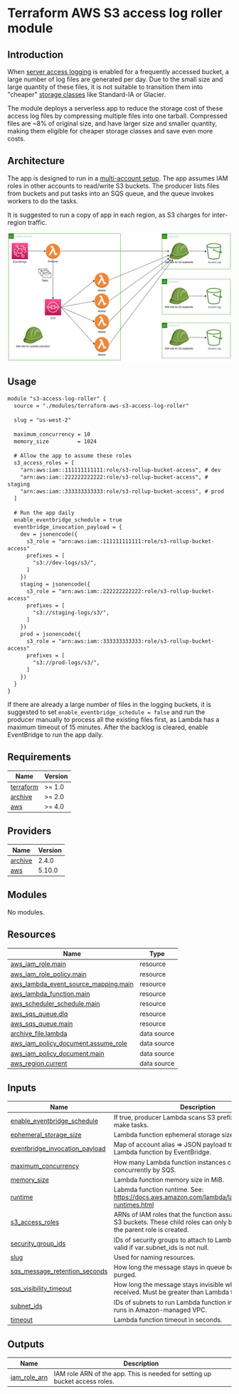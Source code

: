 # Terraform AWS S3 access log roller module

## Introduction

When [server access logging](https://docs.aws.amazon.com/AmazonS3/latest/userguide/ServerLogs.html) is enabled for a frequently accessed bucket, a large number of log files are generated per day. Due to the small size and large quantity of these files, it is not suitable to transition them into "cheaper" [storage classes](https://aws.amazon.com/s3/storage-classes/) like Standard-IA or Glacier.

The module deploys a serverless app to reduce the storage cost of these access log files by compressing multiple files into one tarball. Compressed files are ~8% of original size, and have larger size and smaller quantity, making them eligible for cheaper storage classes and save even more costs.

## Architecture

The app is designed to run in a [multi-account setup](https://docs.aws.amazon.com/whitepapers/latest/organizing-your-aws-environment/basic-organization.html). The app assumes IAM roles in other accounts to read/write S3 buckets. The producer lists files from buckets and put tasks into an SQS queue, and the queue invokes workers to do the tasks.

It is suggested to run a copy of app in each region, as S3 charges for inter-region traffic.

![archicture](./architecture.png)

## Usage

```hcl
module "s3-access-log-roller" {
  source = "./modules/terraform-aws-s3-access-log-roller"

  slug = "us-west-2"

  maximum_concurrency = 10
  memory_size         = 1024

  # Allow the app to assume these roles
  s3_access_roles = [
    "arn:aws:iam::111111111111:role/s3-rollup-bucket-access", # dev
    "arn:aws:iam::222222222222:role/s3-rollup-bucket-access", # staging
    "arn:aws:iam::333333333333:role/s3-rollup-bucket-access", # prod
  ]

  # Run the app daily
  enable_eventbridge_schedule = true
  eventbridge_invocation_payload = {
    dev = jsonencode({
      s3_role = "arn:aws:iam::111111111111:role/s3-rollup-bucket-access"
      prefixes = [
        "s3://dev-logs/s3/",
      ]
    })
    staging = jsonencode({
      s3_role = "arn:aws:iam::222222222222:role/s3-rollup-bucket-access"
      prefixes = [
        "s3://staging-logs/s3/",
      ]
    })
    prod = jsonencode({
      s3_role = "arn:aws:iam::333333333333:role/s3-rollup-bucket-access"
      prefixes = [
        "s3://prod-logs/s3/",
      ]
    })
  }
}
```

If there are already a large number of files in the logging buckets, it is suggested to set `enable_eventbridge_schedule = false` and run the producer manually to process all the existing files first, as Lambda has a maximum timeout of 15 minutes. After the backlog is cleared, enable EventBridge to run the app daily.

<!-- BEGIN_TF_DOCS -->
## Requirements

| Name | Version |
|------|---------|
| <a name="requirement_terraform"></a> [terraform](#requirement\_terraform) | >= 1.0 |
| <a name="requirement_archive"></a> [archive](#requirement\_archive) | >= 2.0 |
| <a name="requirement_aws"></a> [aws](#requirement\_aws) | >= 4.0 |

## Providers

| Name | Version |
|------|---------|
| <a name="provider_archive"></a> [archive](#provider\_archive) | 2.4.0 |
| <a name="provider_aws"></a> [aws](#provider\_aws) | 5.10.0 |

## Modules

No modules.

## Resources

| Name | Type |
|------|------|
| [aws_iam_role.main](https://registry.terraform.io/providers/hashicorp/aws/latest/docs/resources/iam_role) | resource |
| [aws_iam_role_policy.main](https://registry.terraform.io/providers/hashicorp/aws/latest/docs/resources/iam_role_policy) | resource |
| [aws_lambda_event_source_mapping.main](https://registry.terraform.io/providers/hashicorp/aws/latest/docs/resources/lambda_event_source_mapping) | resource |
| [aws_lambda_function.main](https://registry.terraform.io/providers/hashicorp/aws/latest/docs/resources/lambda_function) | resource |
| [aws_scheduler_schedule.main](https://registry.terraform.io/providers/hashicorp/aws/latest/docs/resources/scheduler_schedule) | resource |
| [aws_sqs_queue.dlq](https://registry.terraform.io/providers/hashicorp/aws/latest/docs/resources/sqs_queue) | resource |
| [aws_sqs_queue.main](https://registry.terraform.io/providers/hashicorp/aws/latest/docs/resources/sqs_queue) | resource |
| [archive_file.lambda](https://registry.terraform.io/providers/hashicorp/archive/latest/docs/data-sources/file) | data source |
| [aws_iam_policy_document.assume_role](https://registry.terraform.io/providers/hashicorp/aws/latest/docs/data-sources/iam_policy_document) | data source |
| [aws_iam_policy_document.main](https://registry.terraform.io/providers/hashicorp/aws/latest/docs/data-sources/iam_policy_document) | data source |
| [aws_region.current](https://registry.terraform.io/providers/hashicorp/aws/latest/docs/data-sources/region) | data source |

## Inputs

| Name | Description | Type | Default | Required |
|------|-------------|------|---------|:--------:|
| <a name="input_enable_eventbridge_schedule"></a> [enable\_eventbridge\_schedule](#input\_enable\_eventbridge\_schedule) | If true, producer Lambda scans S3 prefixes every day to make tasks. | `bool` | `true` | no |
| <a name="input_ephemeral_storage_size"></a> [ephemeral\_storage\_size](#input\_ephemeral\_storage\_size) | Lambda function ephemeral storage size in MiB. | `number` | `10240` | no |
| <a name="input_eventbridge_invocation_payload"></a> [eventbridge\_invocation\_payload](#input\_eventbridge\_invocation\_payload) | Map of account alias => JSON payload to pass to Lambda function by EventBridge. | `map(string)` | `{}` | no |
| <a name="input_maximum_concurrency"></a> [maximum\_concurrency](#input\_maximum\_concurrency) | How many Lambda function instances can be launched concurrently by SQS. | `number` | `10` | no |
| <a name="input_memory_size"></a> [memory\_size](#input\_memory\_size) | Lambda function memory size in MiB. | `number` | `1024` | no |
| <a name="input_runtime"></a> [runtime](#input\_runtime) | Labmda function runtime. See: https://docs.aws.amazon.com/lambda/latest/dg/lambda-runtimes.html | `string` | `"python3.8"` | no |
| <a name="input_s3_access_roles"></a> [s3\_access\_roles](#input\_s3\_access\_roles) | ARNs of IAM roles that the function assume to read/write S3 buckets. These child roles can only be created after the parent role is created. | `list(string)` | n/a | yes |
| <a name="input_security_group_ids"></a> [security\_group\_ids](#input\_security\_group\_ids) | IDs of security groups to attach to Lambda function. Only valid if var.subnet\_ids is not null. | `list(string)` | `null` | no |
| <a name="input_slug"></a> [slug](#input\_slug) | Used for naming resources. | `string` | n/a | yes |
| <a name="input_sqs_message_retention_seconds"></a> [sqs\_message\_retention\_seconds](#input\_sqs\_message\_retention\_seconds) | How long the message stays in queue before being purged. | `number` | `1209600` | no |
| <a name="input_sqs_visibility_timeout"></a> [sqs\_visibility\_timeout](#input\_sqs\_visibility\_timeout) | How long the message stays invisible when it has been received. Must be greater than Lambda timeout. | `number` | `900` | no |
| <a name="input_subnet_ids"></a> [subnet\_ids](#input\_subnet\_ids) | IDs of subnets to run Lambda function in. If null, Lambda runs in Amazon-managed VPC. | `list(string)` | `null` | no |
| <a name="input_timeout"></a> [timeout](#input\_timeout) | Lambda function timeout in seconds. | `number` | `600` | no |

## Outputs

| Name | Description |
|------|-------------|
| <a name="output_iam_role_arn"></a> [iam\_role\_arn](#output\_iam\_role\_arn) | IAM role ARN of the app. This is needed for setting up bucket access roles. |
<!-- END_TF_DOCS -->
